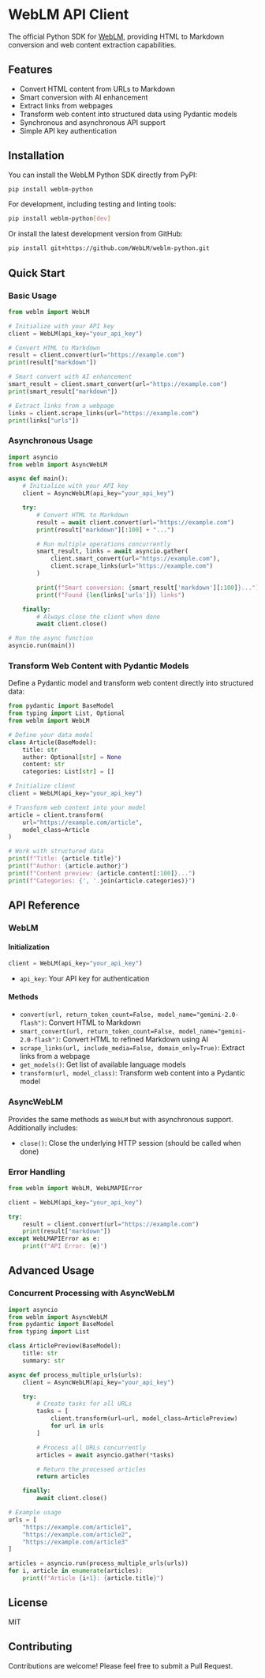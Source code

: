 # WebLM API Client

The official Python SDK for [WebLM](https://weblm.dev), providing HTML to Markdown conversion and web content extraction capabilities.

## Features

- Convert HTML content from URLs to Markdown
- Smart conversion with AI enhancement
- Extract links from webpages
- Transform web content into structured data using Pydantic models
- Synchronous and asynchronous API support
- Simple API key authentication

## Installation

You can install the WebLM Python SDK directly from PyPI:

```bash
pip install weblm-python
```

For development, including testing and linting tools:

```bash
pip install weblm-python[dev]
```

Or install the latest development version from GitHub:

```bash
pip install git+https://github.com/WebLM/weblm-python.git
```

## Quick Start

### Basic Usage

```python
from weblm import WebLM

# Initialize with your API key
client = WebLM(api_key="your_api_key")

# Convert HTML to Markdown
result = client.convert(url="https://example.com")
print(result["markdown"])

# Smart convert with AI enhancement
smart_result = client.smart_convert(url="https://example.com")
print(smart_result["markdown"])

# Extract links from a webpage
links = client.scrape_links(url="https://example.com")
print(links["urls"])
```

### Asynchronous Usage

```python
import asyncio
from weblm import AsyncWebLM

async def main():
    # Initialize with your API key
    client = AsyncWebLM(api_key="your_api_key")

    try:
        # Convert HTML to Markdown
        result = await client.convert(url="https://example.com")
        print(result["markdown"][:100] + "...")

        # Run multiple operations concurrently
        smart_result, links = await asyncio.gather(
            client.smart_convert(url="https://example.com"),
            client.scrape_links(url="https://example.com")
        )

        print(f"Smart conversion: {smart_result['markdown'][:100]}...")
        print(f"Found {len(links['urls'])} links")

    finally:
        # Always close the client when done
        await client.close()

# Run the async function
asyncio.run(main())
```

### Transform Web Content with Pydantic Models

Define a Pydantic model and transform web content directly into structured data:

```python
from pydantic import BaseModel
from typing import List, Optional
from weblm import WebLM

# Define your data model
class Article(BaseModel):
    title: str
    author: Optional[str] = None
    content: str
    categories: List[str] = []

# Initialize client
client = WebLM(api_key="your_api_key")

# Transform web content into your model
article = client.transform(
    url="https://example.com/article",
    model_class=Article
)

# Work with structured data
print(f"Title: {article.title}")
print(f"Author: {article.author}")
print(f"Content preview: {article.content[:100]}...")
print(f"Categories: {', '.join(article.categories)}")
```

## API Reference

### WebLM

#### Initialization

```python
client = WebLM(api_key="your_api_key")
```

- `api_key`: Your API key for authentication

#### Methods

- `convert(url, return_token_count=False, model_name="gemini-2.0-flash")`: Convert HTML to Markdown
- `smart_convert(url, return_token_count=False, model_name="gemini-2.0-flash")`: Convert HTML to refined Markdown using AI
- `scrape_links(url, include_media=False, domain_only=True)`: Extract links from a webpage
- `get_models()`: Get list of available language models
- `transform(url, model_class)`: Transform web content into a Pydantic model

### AsyncWebLM

Provides the same methods as `WebLM` but with asynchronous support. Additionally includes:

- `close()`: Close the underlying HTTP session (should be called when done)

### Error Handling

```python
from weblm import WebLM, WebLMAPIError

client = WebLM(api_key="your_api_key")

try:
    result = client.convert(url="https://example.com")
    print(result["markdown"])
except WebLMAPIError as e:
    print(f"API Error: {e}")
```

## Advanced Usage

### Concurrent Processing with AsyncWebLM

```python
import asyncio
from weblm import AsyncWebLM
from pydantic import BaseModel
from typing import List

class ArticlePreview(BaseModel):
    title: str
    summary: str

async def process_multiple_urls(urls):
    client = AsyncWebLM(api_key="your_api_key")

    try:
        # Create tasks for all URLs
        tasks = [
            client.transform(url=url, model_class=ArticlePreview)
            for url in urls
        ]

        # Process all URLs concurrently
        articles = await asyncio.gather(*tasks)

        # Return the processed articles
        return articles

    finally:
        await client.close()

# Example usage
urls = [
    "https://example.com/article1",
    "https://example.com/article2",
    "https://example.com/article3"
]

articles = asyncio.run(process_multiple_urls(urls))
for i, article in enumerate(articles):
    print(f"Article {i+1}: {article.title}")
```

## License

MIT

## Contributing

Contributions are welcome! Please feel free to submit a Pull Request.
